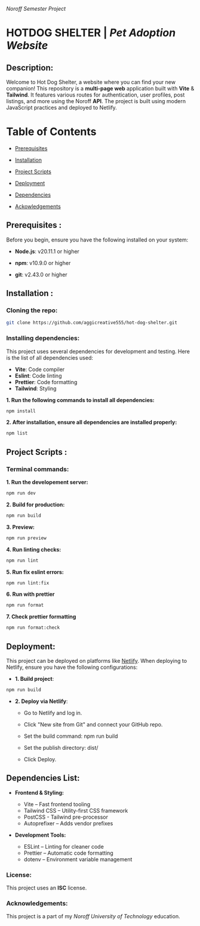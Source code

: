 _Noroff Semester Project_

# HOTDOG SHELTER | _Pet Adoption Website_

## Description:

Welcome to Hot Dog Shelter, a website where you can find your new companion! This repository is a **multi-page web** application built with **Vite** & **Tailwind**. It features various routes for authentication, user profiles, post listings, and more using the Noroff **API**. The project is built using modern JavaScript practices and deployed to Netlify.

# Table of Contents

- [Prerequisites](#prerequisites)

- [Installation](#installation)

- [Project Scripts](#project-scripts)

- [Deployment](#deployment)

- [Dependencies](#dependencies)

- [Ackowledgements](#acknowledgements)

## Prerequisites :

Before you begin, ensure you have the following installed on your system:

- **Node.js**: v20.11.1 or higher

- **npm**: v10.9.0 or higher

- **git**: v2.43.0 or higher

## Installation :

### Cloning the repo:

```bash
git clone https://github.com/aggicreative555/hot-dog-shelter.git
```

### Installing dependencies:

This project uses several dependencies for development and testing. Here is the list of all dependencies used:

- **Vite**: Code compiler
- **Eslint**: Code linting
- **Prettier**: Code formatting
- **Tailwind**: Styling

**1. Run the following commands to install all dependencies:**

```bash
npm install
```

**2. After installation, ensure all dependencies are installed properly:**

```bash
npm list
```

## Project Scripts :

### Terminal commands:

**1. Run the developement server:**

```bash
npm run dev
```

**2. Build for production:**

```bash
npm run build
```

**3. Preview:**

```bash
npm run preview
```

**4. Run linting checks:**

```bash
npm run lint
```

**5. Run fix eslint errors:**

```bash
npm run lint:fix
```

**6. Run with prettier**

```bash
npm run format
```

**7. Check prettier formatting**

```bash
npm run format:check
```


## Deployment:
This project can be deployed on platforms like [Netlify](https://app.netlify.com). When deploying to Netlify, ensure you have the following configurations:

- **1. Build project**: 
```bash 
npm run build
```
- **2. Deploy via Netlify**: 
    - Go to Netlify and log in.

    - Click "New site from Git" and connect your GitHub repo.

    - Set the build command: npm run build

    - Set the publish directory: dist/

    - Click Deploy.


## Dependencies List:

- **Frontend & Styling:**
    - Vite – Fast frontend tooling
    - Tailwind CSS – Utility-first CSS framework
    - PostCSS - Tailwind pre-processor
    - Autoprefixer – Adds vendor prefixes

- **Development Tools:**
    - ESLint – Linting for cleaner code
    - Prettier – Automatic code formatting
    - dotenv – Environment variable management

### License:

This project uses an **ISC** license.

### Acknowledgements:

This project is a part of my _Noroff University of Technology_ education.
